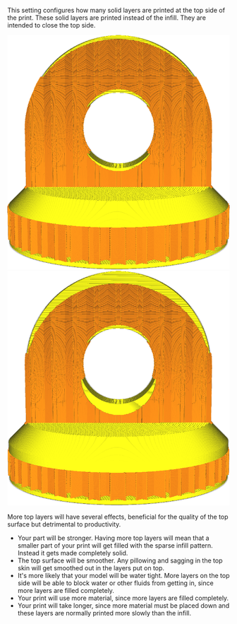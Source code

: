 This setting configures how many solid layers are printed at the top side of the print. These solid layers are printed instead of the infill. They are intended to close the top side.

![12 top layers](../images/top_bottom_thickness_0.8.png)
![50 top layers](../images/top_thickness.png)

More top layers will have several effects, beneficial for the quality of the top surface but detrimental to productivity.
* Your part will be stronger. Having more top layers will mean that a smaller part of your print will get filled with the sparse infill pattern. Instead it gets made completely solid.
* The top surface will be smoother. Any pillowing and sagging in the top skin will get smoothed out in the layers put on top.
* It's more likely that your model will be water tight. More layers on the top side will be able to block water or other fluids from getting in, since more layers are filled completely.
* Your print will use more material, since more layers are filled completely.
* Your print will take longer, since more material must be placed down and these layers are normally printed more slowly than the infill.